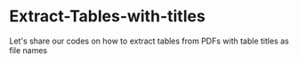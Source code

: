 # Extract-Tables-with-titles
Let's share our codes on how to extract tables from PDFs with table titles as file names
